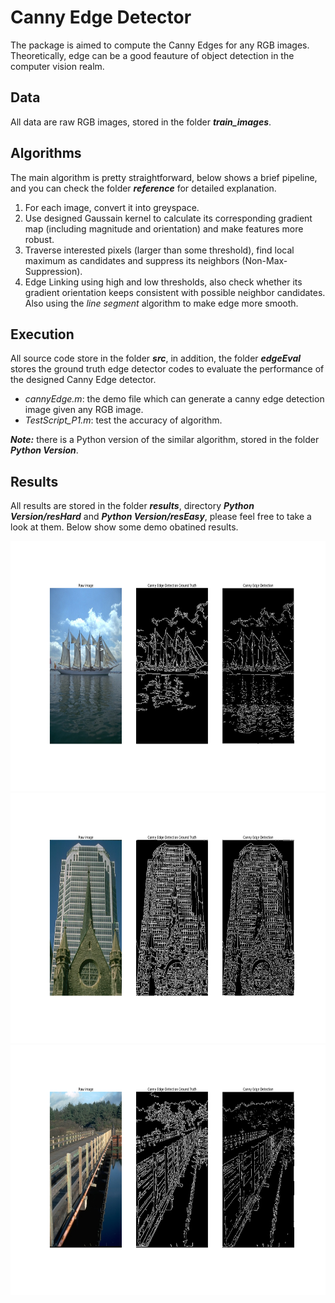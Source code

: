 # Canny Edge Detector
The package is aimed to compute the Canny Edges for any RGB images. Theoretically, edge can be a good feauture of object detection in the computer vision realm.

Data
----
All data are raw RGB images, stored in the folder **_train_images_**. 


Algorithms
----------
The main algorithm is pretty straightforward, below shows a brief pipeline, and you can check the folder **_reference_** for detailed explanation.

1. For each image, convert it into greyspace. 
2. Use designed Gaussain kernel to calculate its corresponding gradient map (including magnitude and orientation) and make features more robust.
3. Traverse interested pixels (larger than some threshold), find local maximum as candidates and suppress its neighbors (Non-Max-Suppression).
4. Edge Linking using high and low thresholds, also check whether its gradient orientation keeps consistent with possible neighbor candidates. Also using the _line segment_ algorithm to make edge more smooth.


Execution
---------
All source code store in the folder **_src_**, in addition, the folder **_edgeEval_** stores the ground truth edge detector codes to evaluate the performance of the designed Canny Edge detector. 
* _cannyEdge.m_: the demo file which can generate a canny edge detection image given any RGB image. 
* _TestScript_P1.m_: test the accuracy of algorithm.

**_Note:_** there is a Python version of the similar algorithm, stored in the folder **_Python Version_**.

Results
-------
All results are stored in the folder **_results_**, directory **_Python Version/resHard_** and **_Python Version/resEasy_**, please feel free to take a look at them. Below show some demo obatined results.

<div align=center>
  <img width="800" height="400" src="./Python Version/resHard/figure_5.png", alt="demo1"/>
</div>

<div align=center>
  <img width="800" height="400" src="./Python Version/resEasy/figure_15.png", alt="demo2"/>
</div>

<div align=center>
  <img width="800" height="400" src="./Python Version/resEasy/figure_17.png", alt="demo3"/>
</div>
